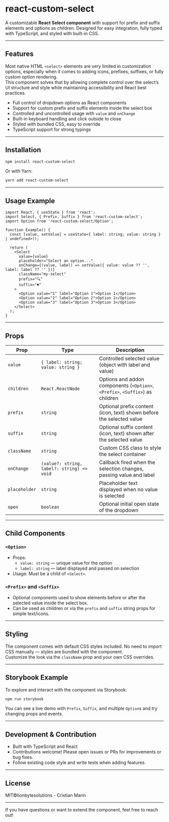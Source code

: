 
# react-custom-select

A customizable **React Select component** with support for prefix and suffix elements and options as children. Designed for easy integration, fully typed with TypeScript, and styled with built-in CSS.

---

## Features

Most native HTML `<select>` elements are very limited in customization options, especially when it comes to adding icons, prefixes, suffixes, or fully custom option rendering.  
This component solves that by allowing complete control over the select’s UI structure and style while maintaining accessibility and React best practices.

- Full control of dropdown options as React components  
- Support for custom prefix and suffix elements inside the select box  
- Controlled and uncontrolled usage with `value` and `onChange`  
- Built-in keyboard handling and click outside to close  
- Styled with bundled CSS, easy to override  
- TypeScript support for strong typings

---

## Installation

```bash
npm install react-custom-select
```

Or with Yarn:

```bash
yarn add react-custom-select
```

---

## Usage Example

```tsx
import React, { useState } from 'react';
import Select, { Prefix, Suffix } from 'react-custom-select';
import Option from 'react-custom-select/Option';

function Example() {
  const [value, setValue] = useState<{ label: string; value: string } | undefined>();

  return (
    <Select
      value={value}
      placeholder="Select an option..."
      onChange={(value, label) => setValue({ value: value ?? '', label: label ?? '' })}
      className="my-select"
      prefix="🔍"
      suffix="▼"
    >
      <Option value="1" label="Option 1">Option 1</Option>
      <Option value="2" label="Option 2">Option 2</Option>
      <Option value="3" label="Option 3">Option 3</Option>
    </Select>
  );
}
```

---

## Props

| Prop         | Type                                        | Description                                                      |
|--------------|---------------------------------------------|------------------------------------------------------------------|
| `value`      | `{ label: string; value: string }`          | Controlled selected value (object with label and value)          |
| `children`   | `React.ReactNode`                           | Options and addon components (`<Option>`, `<Prefix>`, `<Suffix>`) as children |
| `prefix`     | `string`                                   | Optional prefix content (icon, text) shown before the selected value |
| `suffix`     | `string`                                   | Optional suffix content (icon, text) shown after the selected value |
| `className`  | `string`                                   | Custom CSS class to style the select container                   |
| `onChange`   | `(value?: string, label?: string) => void` | Callback fired when the selection changes, passing value and label |
| `placeholder`| `string`                                   | Placeholder text displayed when no value is selected             |
| `open`       | `boolean`                                  | Optional initial open state of the dropdown                      |

---

## Child Components

### `<Option>`

- Props:  
  - `value: string` — unique value for the option  
  - `label: string` — label displayed and passed on selection  
- Usage: Must be a child of `<Select>`.  

### `<Prefix>` and `<Suffix>`

- Optional components used to show elements before or after the selected value inside the select box.  
- Can be used as children or via the `prefix` and `suffix` string props for simple text/icons.  

---

## Styling

The component comes with default CSS styles included. No need to import CSS manually — styles are bundled with the component.  
Customize the look via the `className` prop and your own CSS overrides.

---

## Storybook Example

To explore and interact with the component via Storybook:

```bash
npm run storybook
```

You can see a live demo with `Prefix`, `Suffix`, and multiple `Option`s and try changing props and events.

---

## Development & Contribution

- Built with TypeScript and React  
- Contributions welcome! Please open issues or PRs for improvements or bug fixes.  
- Follow existing code style and write tests when adding features.

---

## License

MIT©lionbytesolutions - Cristian Marin

---

If you have questions or want to extend the component, feel free to reach out!
